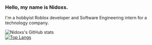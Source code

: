 ### Hello, my name is Nidoxs.

I'm a hobbyist Roblox developer and Software Engineering intern for a technology company.

![Nidoxs's GitHub stats](https://github-readme-stats.vercel.app/api?username=Nidoxs&count_private=true&theme=tokyonight)
<br>
[![Top Langs](https://github-readme-stats.vercel.app/api/top-langs/?username=Nidoxs&count_private=true&theme=tokyonight&layout=compact)](https://github.com/anuraghazra/github-readme-stats)
